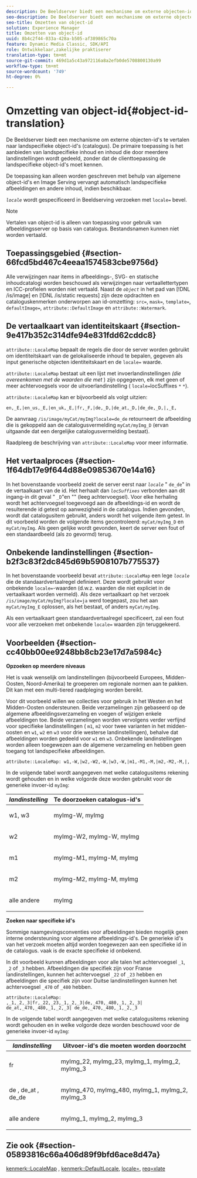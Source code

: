 ```yaml
---
description: De Beeldserver biedt een mechanisme om externe objecten-id's te vertalen naar landspecifieke object-id's (catalogus). De primaire toepassing is het aanbieden van landspecifieke inhoud en inhoud die door meerdere landinstellingen wordt gedeeld, zonder dat de clienttoepassing de landspecifieke object-id's moet kennen.
seo-description: De Beeldserver biedt een mechanisme om externe objecten-id's te vertalen naar landspecifieke object-id's (catalogus). De primaire toepassing is het aanbieden van landspecifieke inhoud en inhoud die door meerdere landinstellingen wordt gedeeld, zonder dat de clienttoepassing de landspecifieke object-id's moet kennen.
seo-title: Omzetten van object-id
solution: Experience Manager
title: Omzetten van object-id
uuid: 8b4c2f44-033a-428a-b505-af389865c70a
feature: Dynamic Media Classic, SDK/API
role: Ontwikkelaar,zakelijke praktiserer
translation-type: tm+mt
source-git-commit: 469d1a5c43a972116a8a2efb0de5708800130a99
workflow-type: tm+mt
source-wordcount: '749'
ht-degree: 0%

---
```



# Omzetting van object-id{#object-id-translation}

De Beeldserver biedt een mechanisme om externe objecten-id&#39;s te vertalen naar landspecifieke object-id&#39;s (catalogus). De primaire toepassing is het aanbieden van landspecifieke inhoud en inhoud die door meerdere landinstellingen wordt gedeeld, zonder dat de clienttoepassing de landspecifieke object-id&#39;s moet kennen.

De toepassing kan alleen worden geschreven met behulp van algemene object-id&#39;s en Image Serving vervangt automatisch landspecifieke afbeeldingen en andere inhoud, indien beschikbaar.

*`locale`* wordt gespecificeerd in Beeldserving verzoeken met `locale=` bevel.

>[!NOTE]
>
>Vertalen van object-id is alleen van toepassing voor gebruik van afbeeldingsserver op basis van catalogus. Bestandsnamen kunnen niet worden vertaald.

## Toepassingsgebied {#section-66fcd5bd467c4eeaa1574583cbe9756d}

Alle verwijzingen naar items in afbeeldings-, SVG- en statische inhoudcatalogi worden beschouwd als verwijzingen naar vertaallettertypen en ICC-profielen worden niet vertaald. Naast de *`object`* in het pad van [!DNL /is/image] en [!DNL /is/static requests] zijn deze opdrachten en cataloguskenmerken onderworpen aan id-omzetting: `src=`, `mask=`, `template=`, `defaultImage=`, `attribute::DefaultImage` en `attribute::Watermark`.

## De vertaalkaart van identiteitskaart {#section-9e417b352c314dfe94e831fdd62cddc8}

`attribute::LocaleMap` bepaalt de regels die door de server worden gebruikt om identiteitskaart van de gelokaliseerde inhoud te bepalen, gegeven als input generische objecten identiteitskaart en de  `locale=` waarde.

`attribute::LocaleMap` bestaat uit een lijst met invoerlandinstellingen *(die overeenkomen met de waarden die met* ) zijn opgegeven, elk met geen of meer achtervoegsels voor de uitvoerlandinstelling (  `locale=`locSuffixes `*` `*`).

`attribute::LocaleMap` kan er bijvoorbeeld als volgt uitzien:

`en,_E,|en_us,_E,|en_uk,_E,|fr,_F,|de,_D,|de_at,_D,|de_de,_D,|,_E,`

De aanvraag `/is/image/myCat/myImg?locale=de_de` retourneert de afbeelding die is gekoppeld aan de catalogusvermelding `myCat/myImg_D` (ervan uitgaande dat een dergelijke catalogusvermelding bestaat).

Raadpleeg de beschrijving van `attribute::LocaleMap` voor meer informatie.

## Het vertaalproces {#section-1f64db17e9f644d88e09853670e14a16}

In het bovenstaande voorbeeld zoekt de server eerst naar *`locale`* &quot; `de_de`&quot; in de vertaalkaart van de id. Het herhaalt dan *`locSuffixes`* verbonden aan dit ingang-in dit geval &quot; `_D`&quot;en &quot;&quot; (leeg achtervoegsel). Voor elke herhaling wordt het achtervoegsel toegevoegd aan de afbeeldings-id en wordt de resulterende id getest op aanwezigheid in de catalogus. Indien gevonden, wordt dat catalogusitem gebruikt, anders wordt het volgende item getest. In dit voorbeeld worden de volgende items gecontroleerd: `myCat/myImg_D` en `myCat/myImg`. Als geen gelijke wordt gevonden, keert de server een fout of een standaardbeeld (als zo gevormd) terug.

## Onbekende landinstellingen {#section-b2f3c83f2dc845d69b5908107b775537}

In het bovenstaande voorbeeld bevat `attribute::LocaleMap` een lege *`locale`* die de standaardvertaalregel definieert. Deze wordt gebruikt voor onbekende `locale=`-waarden (d.w.z. waarden die niet expliciet in de vertaalkaart worden vermeld). Als deze vertaalkaart op het verzoek `/is/image/myCat/myImg?locale=ja` werd toegepast, zou het aan `myCat/myImg_E` oplossen, als het bestaat, of anders `myCat/myImg`.

Als een vertaalkaart geen standaardvertaalregel specificeert, zal een fout voor alle verzoeken met onbekende `locale=` waarden zijn teruggekeerd.

## Voorbeelden {#section-cc40bb00ee9248bb8cb23e17d7a5984c}

**Opzoeken op meerdere niveaus**

Het is vaak wenselijk om landinstellingen (bijvoorbeeld Europees, Midden-Oosten, Noord-Amerika) te groeperen om regionale normen aan te pakken. Dit kan met een multi-tiered raadpleging worden bereikt.

Voor dit voorbeeld willen we collecties voor gebruik in het Westen en het Midden-Oosten ondersteunen. Beide verzamelingen zijn gebaseerd op de algemene afbeeldingsverzameling en voegen of wijzigen enkele afbeeldingen toe. Beide verzamelingen worden vervolgens verder verfijnd voor specifieke landinstellingen ( `m1`, `m2` voor twee varianten in het midden-oosten en `w1`, `w2` en `w3` voor drie westerse landinstellingen), behalve dat afbeeldingen worden gedeeld voor `w1` en `w3`. Onbekende landinstellingen worden alleen toegewezen aan de algemene verzameling en hebben geen toegang tot landspecifieke afbeeldingen.

`attribute::LocaleMap: w1,-W,|w2,-W2,-W,|w3,-W,|m1,-M1,-M,|m2,-M2,-M,|,`

In de volgende tabel wordt aangegeven met welke catalogusitems rekening wordt gehouden en in welke volgorde deze worden gebruikt voor de generieke invoer-id `myImg`:

<table id="table_97EB13E3DB9B48D3A4184D5ECC8E9F86"> 
 <thead> 
  <tr> 
   <th class="entry"> <b> <i>landinstelling</i> </b> </th> 
   <th class="entry"> <b>Te doorzoeken catalogus-id's</b> </th> 
  </tr> 
 </thead>
 <tbody> 
  <tr> 
   <td> <p> <span class="codeph"> w1, w3  </span> </p> </td> 
   <td> <p> <span class="codeph"> myImg-W, myImg  </span> </p> </td> 
  </tr> 
  <tr> 
   <td> <p> <span class="codeph"> w2  </span> </p> </td> 
   <td> <p> <span class="codeph"> myImg-W2, myImg-W, myImg  </span> </p> </td> 
  </tr> 
  <tr> 
   <td> <p> <span class="codeph"> m1  </span> </p> </td> 
   <td> <p> <span class="codeph"> myImg-M1, myImg-M, myImg  </span> </p> </td> 
  </tr> 
  <tr> 
   <td> <p> <span class="codeph"> m2  </span> </p> </td> 
   <td> <p> <span class="codeph"> myImg-M2, myImg-M, myImg  </span> </p> </td> 
  </tr> 
  <tr> 
   <td> <p>alle andere </p> </td> 
   <td> <p> <span class="codeph"> myImg  </span> </p> </td> 
  </tr> 
 </tbody> 
</table>

**Zoeken naar specifieke id&#39;s**

Sommige naamgevingsconventies voor afbeeldingen bieden mogelijk geen interne ondersteuning voor algemene afbeeldings-id&#39;s. De generieke id&#39;s van het verzoek moeten altijd worden toegewezen aan een specifieke id in de catalogus. vaak is de exacte specifieke id onbekend.

In dit voorbeeld kunnen afbeeldingen voor alle talen het achtervoegsel `_1`, `_2` of `_3` hebben. Afbeeldingen die specifiek zijn voor Franse landinstellingen, kunnen het achtervoegsel `_22` of `_23` hebben en afbeeldingen die specifiek zijn voor Duitse landinstellingen kunnen het achtervoegsel `_470` of `_480` hebben.

`attribute::LocaleMap: ,_1,_2,_3|fr,_22,_23,_1,_2,_3|de,_470,_480,_1,_2,_3| de_at,_470,_480,_1,_2,_3| de_de,_470,_480,_1,_2,_3`

In de volgende tabel wordt aangegeven met welke catalogusitems rekening wordt gehouden en in welke volgorde deze worden beschouwd voor de generieke invoer-id `myImg`:

<table id="table_A7EE4AA0F1C24284B83CC4B40622D24F"> 
 <thead> 
  <tr> 
   <th class="entry"> <b> <i>landinstelling</i> </b> </th> 
   <th class="entry"> <b>Uitvoer-id's die moeten worden doorzocht</b> </th> 
  </tr> 
 </thead>
 <tbody> 
  <tr> 
   <td> <p> <span class="codeph"> fr  </span> </p> </td> 
   <td> <p> <span class="codeph"> myImg_22, myImg_23, myImg_1, myImg_2, myImg_3  </span> </p> </td> 
  </tr> 
  <tr> 
   <td> <p> <span class="codeph"> de  </span>,  <span class="codeph"> de_at  </span>,  <span class="codeph"> de_de  </span> </p> </td> 
   <td> <p> <span class="codeph"> myImg_470, myImg_480, myImg_1, myImg_2, myImg_3  </span> </p> </td> 
  </tr> 
  <tr> 
   <td> <p>alle andere </p> </td> 
   <td> <p> <span class="codeph"> myImg_1, myImg_2, myImg_3  </span> </p> </td> 
  </tr> 
 </tbody> 
</table>

## Zie ook {#section-05893816c66a406d89f9bfd6ace8d47a}

[kenmerk::LocaleMap](../../../../../is-api/image-catalog/image-serving-api-ref/c-image-catalog-reference/c-attributes-reference/r-localemap.md#reference-49bbf598f8ea47c3a563755cef306318) ,  [kenmerk::DefaultLocale](../../../../../is-api/image-catalog/image-serving-api-ref/c-image-catalog-reference/c-attributes-reference/r-defaultlocale.md#reference-69462ad9923f464f80c2c012342a6b6b),  [locale=](../../../../../is-api/http-ref/image-serving-api-ref/c-http-protocol-reference/c-command-reference/r-locale.md#reference-8a846b2fbc004a12821b956ed3b25cfb),  [req=xlate](../../../../../is-api/http-ref/image-serving-api-ref/c-http-protocol-reference/c-command-reference/r-req/r-req.md#reference-907cdb4a97034db7ad94695f25552e76)
